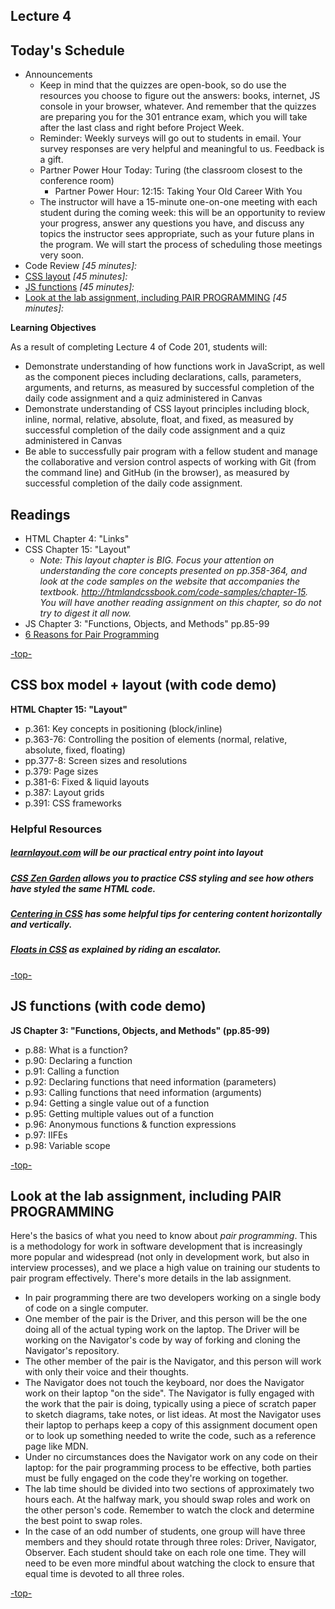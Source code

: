 
<a id="top"></a>
## Lecture 4

## Today's Schedule
- Announcements
	- Keep in mind that the quizzes are open-book, so do use the resources you choose to figure out the answers: books, internet, JS console in your browser, whatever. And remember that the quizzes are preparing you for the 301 entrance exam, which you will take after the last class and right before Project Week.
	-  Reminder: Weekly surveys will go out to students in email. Your survey responses are very helpful and meaningful to us. Feedback is a gift.
	- Partner Power Hour Today: Turing (the classroom closest to the conference room)
		- Partner Power Hour: 12:15: Taking Your Old Career With You
	- The instructor will have a 15-minute one-on-one meeting with each student during the coming week: this will be an opportunity to review your progress, answer any questions you have, and discuss any topics the instructor sees appropriate, such as your future plans in the program. We will start the process of scheduling those meetings very soon.
- Code Review *[45 minutes]:*
- [CSS layout](#css) *[45 minutes]:*
- [JS functions](#js) *[45 minutes]:*
- [Look at the lab assignment, including PAIR PROGRAMMING](#lab) *[45 minutes]:*

**Learning Objectives**

As a result of completing Lecture 4 of Code 201, students will:

- Demonstrate understanding of how functions work in JavaScript, as well as the component pieces including declarations, calls, parameters, arguments, and returns, as measured by successful completion of the daily code assignment and a quiz administered in Canvas
- Demonstrate understanding of CSS layout principles including block, inline, normal, relative, absolute, float, and fixed, as measured by successful completion of the daily code assignment and a quiz administered in Canvas
- Be able to successfully pair program with a fellow student and manage the collaborative and version control aspects of working with Git (from the command line) and GitHub (in the browser), as measured by successful completion of the daily code assignment.

## Readings

- HTML Chapter 4: "Links"
- CSS Chapter 15: "Layout"
	- *Note: This layout chapter is BIG. Focus your attention on understanding the core concepts presented on pp.358-364, and look at the code samples on the website that accompanies the textbook. http://htmlandcssbook.com/code-samples/chapter-15. You will have another reading assignment on this chapter, so do not try to digest it all now.*
- JS Chapter 3: "Functions, Objects, and Methods" pp.85-99
- [6 Reasons for Pair Programming](https://www.codefellows.org/blog/6-reasons-for-pair-programming/)

[-top-](#top)

<a id="css"></a>

## CSS box model + layout (with code demo)

**HTML Chapter 15: "Layout"**

- p.361: Key concepts in positioning (block/inline)
- p.363-76: Controlling the position of elements (normal, relative, absolute, fixed, floating)
- pp.377-8: Screen sizes and resolutions
- p.379: Page sizes
- p.381-6: Fixed & liquid layouts
- p.387: Layout grids
- p.391: CSS frameworks

### Helpful Resources

##### [learnlayout.com](http://learnlayout.com) will be our practical entry point into layout
##### [CSS Zen Garden](http://www.csszengarden.com/) allows you to practice CSS styling and see how others have styled the same HTML code.
##### [Centering in CSS](https://css-tricks.com/centering-css-complete-guide/) has some helpful tips for centering content horizontally and vertically.
##### [Floats in CSS](https://medium.freecodecamp.org/css-floats-explained-by-riding-an-escalator-57fa55232333) as explained by riding an escalator.

[-top-](#top)

<a id="js"></a>

## JS functions (with code demo)

<a id="js-readings"></a>

**JS Chapter 3: "Functions, Objects, and Methods" (pp.85-99)**

- p.88: What is a function?
- p.90: Declaring a function
- p.91: Calling a function
- p.92: Declaring functions that need information (parameters)
- p.93: Calling functions that need information (arguments)
- p.94: Getting a single value out of a function
- p.95: Getting multiple values out of a function
- p.96: Anonymous functions & function expressions
- p.97: IIFEs
- p.98: Variable scope

[-top-](#top)

<a id="lab"></a>

## Look at the lab assignment, including PAIR PROGRAMMING

Here's the basics of what you need to know about *pair programming*. This is a methodology for work in software development that is increasingly more popular and widespread (not only in development work, but also in interview processes), and we place a high value on training our students to pair program effectively. There's more details in the lab assignment.

* In pair programming there are two developers working on a single body of code on a single computer.
* One member of the pair is the Driver, and this person will be the one doing all of the actual typing work on the laptop. The Driver will be working on the Navigator's code by way of forking and cloning the Navigator's repository.
* The other member of the pair is the Navigator, and this person will work with only their voice and their thoughts.
* The Navigator does not touch the keyboard, nor does the Navigator work on their laptop "on the side". The Navigator is fully engaged with the work that the pair is doing, typically using a piece of scratch paper to sketch diagrams, take notes, or list ideas. At most the Navigator uses their laptop to perhaps keep a copy of this assignment document open or to look up something needed to write the code, such as a reference page like MDN.
* Under no circumstances does the Navigator work on any code on their laptop: for the pair programming process to be effective, both parties must be fully engaged on the code they're working on together.
* The lab time should be divided into two sections of approximately two hours each. At the halfway mark, you should swap roles and work on the other person's code. Remember to watch the clock and determine the best point to swap roles.
* In the case of an odd number of students, one group will have three members and they should rotate through three roles: Driver, Navigator, Observer. Each student should take on each role one time. They will need to be even more mindful about watching the clock to ensure that equal time is devoted to all three roles.

[-top-](#top)